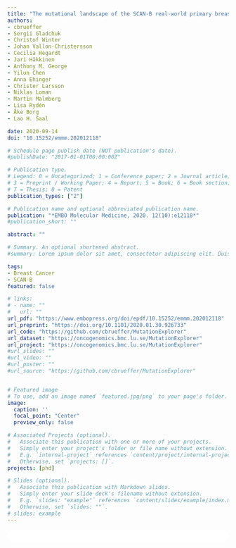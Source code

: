 ```yaml
---
title: "The mutational landscape of the SCAN-B real-world primary breast cancer transcriptome"
authors:
- cbrueffer
- Sergii Gladchuk
- Christof Winter
- Johan Vallon-Christersson
- Cecilia Hegardt
- Jari Häkkinen
- Anthony M. George
- Yilun Chen
- Anna Ehinger
- Christer Larsson
- Niklas Loman
- Martin Malmberg
- Lisa Rydén
- Åke Borg
- Lao H. Saal

date: 2020-09-14
doi: "10.15252/emmm.202012118"

# Schedule page publish date (NOT publication's date).
#publishDate: "2017-01-01T00:00:00Z"

# Publication type.
# Legend: 0 = Uncategorized; 1 = Conference paper; 2 = Journal article;
# 3 = Preprint / Working Paper; 4 = Report; 5 = Book; 6 = Book section;
# 7 = Thesis; 8 = Patent
publication_types: ["2"]

# Publication name and optional abbreviated publication name.
publication: "*EMBO Molecular Medicine, 2020. 12(10):e12118*"
#publication_short: ""

abstract: ""

# Summary. An optional shortened abstract.
#summary: Lorem ipsum dolor sit amet, consectetur adipiscing elit. Duis posuere tellus ac convallis placerat. Proin tincidunt magna sed ex sollicitudin condimentum.

tags:
- Breast Cancer
- SCAN-B
featured: false

# links:
# - name: ""
#   url: ""
url_pdf: "https://www.embopress.org/doi/epdf/10.15252/emmm.202012118"
url_preprint: "https://doi.org/10.1101/2020.01.30.926733"
url_code: "https://github.com/cbrueffer/MutationExplorer"
url_dataset: "https://oncogenomics.bmc.lu.se/MutationExplorer"
url_project: "https://oncogenomics.bmc.lu.se/MutationExplorer"
#url_slides: ""
#url_video: ""
#url_poster: ""
#url_source: "https://github.com/cbrueffer/MutationExplorer"


# Featured image
# To use, add an image named `featured.jpg/png` to your page's folder. 
image:
  caption: ''
  focal_point: "Center"
  preview_only: false

# Associated Projects (optional).
#   Associate this publication with one or more of your projects.
#   Simply enter your project's folder or file name without extension.
#   E.g. `internal-project` references `content/project/internal-project/index.md`.
#   Otherwise, set `projects: []`.
projects: [phd]

# Slides (optional).
#   Associate this publication with Markdown slides.
#   Simply enter your slide deck's filename without extension.
#   E.g. `slides: "example"` references `content/slides/example/index.md`.
#   Otherwise, set `slides: ""`.
# slides: example
---
```


<html>
  <style>
    section {
        background: white;
        color: black;
        border-radius: 1em;
        padding: 1em;
        left: 50% }
    #inner {
        display: inline-block;
        display: flex;
        align-items: center;
        justify-content: center }
  </style>
  <section>
    <div id="inner">
      <script type='text/javascript' src='https://d1bxh8uas1mnw7.cloudfront.net/assets/embed.js'></script>
        <span style="float:left";
          class="__dimensions_badge_embed__"
          data-doi="10.15252/emmm.202012118"
          data-hide-zero-citations="true"
          data-legend="always">
        </span>
      <script async src="https://badge.dimensions.ai/badge.js" charset="utf-8"></script>
        <div style="float:right";
          data-link-target="_blank"
          data-badge-details="right"
          data-badge-type="medium-donut"
          data-doi="10.15252/emmm.202012118"
          data-condensed="true"
          data-hide-no-mentions="true"
          class="altmetric-embed">
        </div>
    </div>
  </section>
